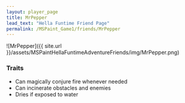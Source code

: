 ```yaml
---
layout: player_page
title: MrPepper
lead_text: "Hella Funtime Friend Page" 
permalink: /MSPaint_Game1/friends/MrPepper
---
```

![MrPepper]({{ site.url }}/assets/MSPaintHellaFuntimeAdventureFriends/img/MrPepper.png)

### Traits

* Can magically conjure fire whenever needed
* Can incinerate obstacles and enemies
* Dries if exposed to water
